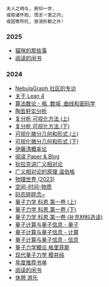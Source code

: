 
```
夫人之相与, 俯仰一世.
或取诸怀抱, 悟言一室之内;
或因寄所托, 放浪形骸之外!
```

### 2025

- [猫咪的那些事](2025/cat.md)
- [阅读的闲书](2025/reading.md)

### 2024

- [NebulaGraph 社区的专访](https://mp.weixin.qq.com/s/cKcmK3Cpvq870sTSyCVOiw)
- [关于 Lean 4](2024/lean.md)
- [算法数论 - 格, 数域, 曲线和密码学](2024/math-algorithmic-number.md)
- [陶哲轩实分析](2024/math-analysis.md)
- [复分析 可视化方法 (上)](2024/math-complex-analysis-1.md)
- [复分析 可视化方法 (下)](2024/math-complex-analysis-2.md)
- [可视化微分几何和形式 (上)](2024/math-differential-geometry-1.md)
- [可视化微分几何和形式 (下)](2024/math-differential-geometry-2.md)
- [伊藤清概率论](2024/math-ito.md)
- [阅读 Paper & Blog](2024/paper-blog.md)
- [狄拉克讲广义相对论](2024/physics-dirac.md)
- [广义相对论的原理 温伯格](2024/physics-gravitation-cosmology.md)
- [物理世界 (2023)](2024/physics-introduction.md)
- [空间-时间-物质](2024/physics-space-time-matter.md)
- [码农碎碎念~](2024/programming.md)
- [量子力学 科恩 第一卷 (上)](2024/quantum-1-1.md)
- [量子力学 科恩 第一卷 (下)](2024/quantum-1-2.md)
- [量子力学 科恩 第一卷 (补充材料选读)](2024/quantum-1-3.md)
- [量子计算与量子信息 - 量子](2024/quantum-computation-1.md)
- [量子计算与量子信息 - 计算](2024/quantum-computation-2.md)
- [量子计算与量子信息 - 信息](2024/quantum-computation-3.md)
- [量子力学概论 格里菲斯](2024/quantum-introduction.md)
- [现代量子力学 樱井纯](2024/quantum-modern.md)
- [年度推荐书单](2024/reading-recommended.md)
- [阅读的闲书](2024/reading.md)
- [休憩 游乐](2024/rest.md)
